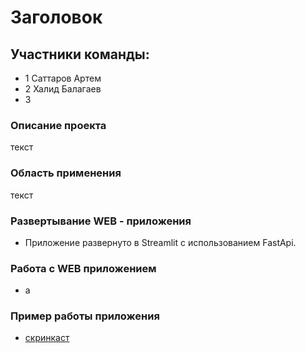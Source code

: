 # Заголовок
## Участники команды:

- 1 Саттаров Артем
- 2 Халид Балагаев
- 3

### Описание проекта
текст

### Область применения
текст


### Развертывание WEB - приложения
- Приложение развернуто в Streamlit с использованием FastApi.

### Работа с WEB приложением
- а

### Пример работы приложения
- [скринкаст](https://drive.google.com/drive/folders/1P8QGz2w1lh_butByBxgFKGsbk23Vw8x2?usp=sharing)
